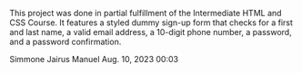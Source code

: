 This project was done in partial fulfillment of the Intermediate HTML and CSS Course. It features a styled dummy sign-up form that checks for a first and last name, a valid email address, a 10-digit phone number, a password, and a password confirmation. 

Simmone Jairus Manuel
Aug. 10, 2023 00:03